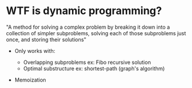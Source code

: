 
# WTF is dynamic programming?
"A method for solving a complex problem by breaking it down into a collection of simpler
subproblems, solving each of those subproblems just once, and storing their solutions"


- Only works with:
  - Overlapping subproblems
  ex: Fibo recursive solution
  - Optimal substructure
  ex: shortest-path (graph's algorithm)

- Memoization